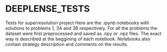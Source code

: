 # DEEPLENSE_TESTS
Tests for superresolution project
Here are the .ipynb notebooks with solutions to problems 1, 3A and 3B respectively.
For all the problems the dataset were first preprocessed and saved as .npy or .npz files. The exact way is described at the beggining of each notebook. 
Notebooks also contain strategy description and comments on the results.
